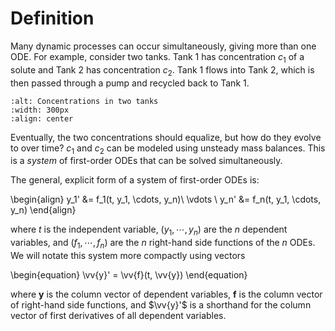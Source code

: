 # Definition

Many dynamic processes can occur simultaneously, giving more than one ODE.
For example, consider two tanks. Tank 1 has concentration $c_1$ of a solute and
Tank 2 has concentration $c_2$. Tank 1 flows into Tank 2, which is then passed
through a pump and recycled back to Tank 1.

```{image} ./_images/tank-system.JPG
:alt: Concentrations in two tanks
:width: 300px
:align: center
```

Eventually, the two concentrations should equalize, but how do they evolve to
over time? $c_1$ and $c_2$ can be modeled using unsteady mass balances. This
is a *system* of first-order ODEs that can be solved simultaneously.

The general, explicit form of a system of first-order ODEs is:

\begin{align}
y_1' &= f_1(t, y_1, \cdots, y_n)\\
\vdots \\
y_n' &= f_n(t, y_1, \cdots, y_n)
\end{align}

where *t* is the independent variable, $(y_1, \cdots, y_n)$ are the *n*
dependent variables, and $(f_1, \cdots, f_n)$ are the *n* right-hand side
functions of the *n* ODEs. We will notate this system more compactly using
vectors

\begin{equation}
\vv{y}' = \vv{f}(t, \vv{y})
\end{equation}

where **y** is the column vector of dependent variables, **f** is the column
vector of right-hand side functions, and $\vv{y}'$ is a shorthand for the
column vector of first derivatives of all dependent variables.
